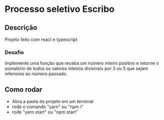 # Processo seletivo Escribo

## Descrição

Projeto feito com react e typescript

### Desafio 

Implemente uma função que receba um número inteiro positivo e retorne o
somatório de todos os valores inteiros divisíveis por 3 ou 5 que sejam inferiores ao
número passado.

## Como rodar

- Abra a pasta do projeto em um terminal
- rode o comando "yarn" ou "npm i"
- rode "yarn start" ou "npm start"
